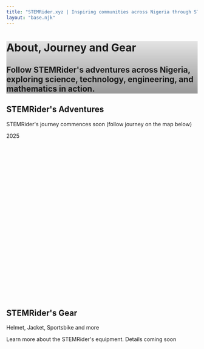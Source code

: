 ```yaml
---
title: "STEMRider.xyz | Inspiring communities across Nigeria through STEM projects and adventures"
layout: "base.njk"
---
```



<div class="px-40 flex flex-1 justify-center py-5">
    <div class="layout-content-container flex flex-col max-w-[960px] flex-1">
        <div class="@container">
            <div class="@[480px]:p-4">
                <div class="flex min-h-[480px] flex-col gap-6 bg-cover bg-center bg-no-repeat @[480px]:gap-8 @[480px]:rounded-lg items-center justify-center p-4"
                    style='background-image: linear-gradient(rgba(0, 0, 0, 0.1) 0%, rgba(0, 0, 0, 0.4) 100%), url("/assets/rider_on_metallic_red_suzuki.svg");'>
                    <div class="flex flex-col gap-2 text-center">
                        <h1
                            class="text-white text-4xl font-black leading-tight tracking-[-0.033em] @[480px]:text-5xl @[480px]:font-black @[480px]:leading-tight @[480px]:tracking-[-0.033em]">
                            About, Journey and Gear
                        </h1>
                        <h2
                            class="text-white text-sm font-normal leading-normal @[480px]:text-base @[480px]:font-normal @[480px]:leading-normal">
                            Follow STEMRider's adventures across Nigeria, exploring science, technology, engineering,
                            and mathematics in action.
                        </h2>
                    </div>
                </div>
            </div>
        </div>
        <h2 class="text-[#111418] text-[22px] font-bold leading-tight tracking-[-0.015em] px-4 pb-3 pt-5">STEMRider's
            Adventures</h2>
        <div class="grid grid-cols-[40px_1fr] gap-x-2 px-4">
            <div class="flex flex-col items-center gap-1 pt-3">
                <div class="bg-center bg-no-repeat aspect-square bg-cover rounded-full size-6"
                    style='background-image: url("https://lh3.googleusercontent.com/aida-public/AB6AXuCxmqTzc4NnrhpeTITVgxwF1sC-jtTRjXNGiPq4SnH9XXGnDWw3VvP6OzRMlbVGPfl4hz3Xi6JGRp5BDrWkdljO--Q-OVW6ryDkaobLEsHd8Vhyplqjv_zWct4bXtnZTlmBuuxOaOc7zq24mrkh7v-L0s3CvprJNtMtjKwrsEJMCavCycvrE638NdMcNiwssIKcTaGGDrMH6PevC6yNEOQ2E91rZvonf9iS_gkuR7x_SWTZQjdmcMrHHNaxA3UTKqODdw4lnvh1daQ");'>
                </div>
                <div class="w-[1.5px] bg-[#dbe0e6] h-2 grow"></div>
            </div>
            <div class="flex flex-1 flex-col py-3">
                <p class="text-[#111418] text-base font-medium leading-normal">STEMRider's journey commences soon
                    (follow journey on the map below)</p>
                <p class="text-[#60758a] text-base font-normal leading-normal">2025</p>
            </div>
            <!-- <div class="flex flex-col items-center gap-1">
                <div class="w-[1.5px] bg-[#dbe0e6] h-2"></div>
                <div
                  class="bg-center bg-no-repeat aspect-square bg-cover rounded-full size-6"
                  style='background-image: url("https://lh3.googleusercontent.com/aida-public/AB6AXuAznoKLHp9JJEPEFTt1tLR_LyiIJfEprjpGcG12wk6kV6RLfCLhy6J_jyUi-mPf7byRVd4ZU2OqthDtCmhm70TleozpDBN6siY8lEyKeDYHjuLBz-IHlIy3lWNBpghQ2pcVDqr094GcU-vtU3Mfga7y-ylyFmSBThuyZ0dVGpKjAgIiWsVu5HPVD3AOp1WLdHk1_t3OL4Pw1F4pU-dFgh9Ym3nSRCRvFqlVWS1RAS9BEvlrj5ywSUfZygXcd8OEa-J2CDiN95T8TA4");'
                ></div>
                <div class="w-[1.5px] bg-[#dbe0e6] h-2 grow"></div>
              </div> -->
            <!-- <div class="flex flex-1 flex-col py-3">
                <p class="text-[#111418] text-base font-medium leading-normal">Exploring the Tech Hubs of Silicon Valley</p>
                <p class="text-[#60758a] text-base font-normal leading-normal">2025</p>
              </div> -->
            <!-- <div class="flex flex-col items-center gap-1 pb-3">
                <div class="w-[1.5px] bg-[#dbe0e6] h-2"></div>
                <div
                  class="bg-center bg-no-repeat aspect-square bg-cover rounded-full size-6"
                  style='background-image: url("https://lh3.googleusercontent.com/aida-public/AB6AXuAmzfXrweiQ6NLr0DzWzbuycd-TyKYJsKXhtsOL2E3tZclSfPyjofij0WUAr5fA8Ez194rFGgXMi8ybktzsVME4lxkvhm6rdEcYzSsO98pke2rTZYHqoEPWmsoIbH7At8vmbW0CwWyIrlZ3qDN3cOAUi2OMEybGlsSKf6DRFmufqWHQ_mdAhsCcDt_hHOQusegDzBMfmC9arWPqTBrcQVrncdmnFffsYCbrrpG5A4PaOh7ZrALqkOGvQgZYnSG77x0sbunpmsTFjRM");'
                ></div>
              </div> -->
            <!-- <div class="flex flex-1 flex-col py-3">
                <p class="text-[#111418] text-base font-medium leading-normal">Journey Through the National Parks</p>
                <p class="text-[#60758a] text-base font-normal leading-normal">2025</p>
              </div> -->
        </div>
        <div>
            <div id="map" style="height: 400px; width: 100%; border-radius: 12px; margin-bottom: 2rem;"></div>
                            <script>
                                document.addEventListener('DOMContentLoaded', function() {
                                    var map = L.map('map').setView([9.0578, 7.49508], 12); // Abuja, Nigeria
                                    L.tileLayer('https://{s}.tile.openstreetmap.org/{z}/{x}/{y}.png', {
                                        attribution: '&copy; <a href="https://www.openstreetmap.org/copyright">OpenStreetMap</a> contributors'
                                    }).addTo(map);
                                    // Example marker (Abuja)
                                    L.marker([9.0578, 7.49508]).addTo(map)
                                        .bindPopup('STEMRider starts here!')
                                        .openPopup();
                                });
                            </script>
        </div>
        <h2 class="text-[#111418] text-[22px] font-bold leading-tight tracking-[-0.015em] px-4 pb-3 pt-5">STEMRider's
            Gear</h2>
        <div class="p-4">
            <div class="flex items-stretch justify-between gap-4 rounded-lg">
                <div class="flex flex-col gap-1 flex-[2_2_0px]">
                    <p class="text-[#111418] text-base font-bold leading-tight">Helmet, Jacket, Sportsbike and more</p>
                    <p class="text-[#60758a] text-sm font-normal leading-normal">Learn more about the STEMRider's equipment. Details coming soon</p>
                </div>
                <div class="w-full bg-center bg-no-repeat aspect-video bg-cover rounded-lg flex-1"
                    style='background-image: url("https://lh3.googleusercontent.com/aida-public/AB6AXuC3XRO78hi0aWtMQKwx4ruy2_80nXo2AeeRSc5p2LKsZNXxjbIUA96Lbx-2_6uAAzFMXg1bDG41VwSzhWwAUeVPb_AruHTNa1FWHpv_0y2LfOPJgHNIJqyn68KFEtPJcU0VMYOk7xiuUQ2v2fBv3ydqw14HdHNpoxZF8W8EFz5QfoHqTzRXDVb9gFiN-o3EAKCGb4MDBrBtaOQCGZJq1Bs4D6JYbu7cVRfRamYyETOVvyh1qQe0scimTcJ-beHrddJ7UySrC5Pa2Uw");'>
                </div>
            </div>
        </div>
        <!-- <div class="p-4">
            <div class="flex items-stretch justify-between gap-4 rounded-lg">
                <div class="flex flex-col gap-1 flex-[2_2_0px]">
                    <p class="text-[#111418] text-base font-bold leading-tight">Custom Motorcycle Jacket and Pants</p>
                    <p class="text-[#60758a] text-sm font-normal leading-normal">Designed for both style and
                        functionality, featuring 'STEMRider' branding.</p>
                </div>
                <div class="w-full bg-center bg-no-repeat aspect-video bg-cover rounded-lg flex-1"
                    style='background-image: url("https://lh3.googleusercontent.com/aida-public/AB6AXuA9qRGx2TerMdf-etm5vlzNU2UCaOzzV7IKVTEdWZpF9qjJoqP3v9kObfKALRjAxjdoE4N6Uyuzp8LjFW-EwkSpzDQG7QR-BS815D8YcvCnIcY8y8-Jsl6fAagMggTwjuLy5rc3XDScsR7ZlMtHrbBhXA2Cu4Vl3GJNST-oXGpykRbcyxMl_rRiwpVsutliT2qLcYDZpn3pZbaCWQrGTyp3L9NxF0JRKhhTYtRs__V5ZpnGQoTwXhKK3U9DLHnh6yOMta5Fotc2ik0");'>
                </div>
            </div>
        </div>
        <div class="p-4">
            <div class="flex items-stretch justify-between gap-4 rounded-lg">
                <div class="flex flex-col gap-1 flex-[2_2_0px]">
                    <p class="text-[#111418] text-base font-bold leading-tight">2025 Suzuki GSX 250R ABS Sportsbike</p>
                    <p class="text-[#60758a] text-sm font-normal leading-normal">
                        The ultimate companion for STEM-focused expeditions, combining sleek design with advanced
                        features.
                    </p>
                </div>
                <div class="w-full bg-center bg-no-repeat aspect-video bg-cover rounded-lg flex-1"
                    style='background-image: url("https://lh3.googleusercontent.com/aida-public/AB6AXuC3XRO78hi0aWtMQKwx4ruy2_80nXo2AeeRSc5p2LKsZNXxjbIUA96Lbx-2_6uAAzFMXg1bDG41VwSzhWwAUeVPb_AruHTNa1FWHpv_0y2LfOPJgHNIJqyn68KFEtPJcU0VMYOk7xiuUQ2v2fBv3ydqw14HdHNpoxZF8W8EFz5QfoHqTzRXDVb9gFiN-o3EAKCGb4MDBrBtaOQCGZJq1Bs4D6JYbu7cVRfRamYyETOVvyh1qQe0scimTcJ-beHrddJ7UySrC5Pa2Uw");'>
                </div>
            </div>
        </div> -->
    </div>
</div>